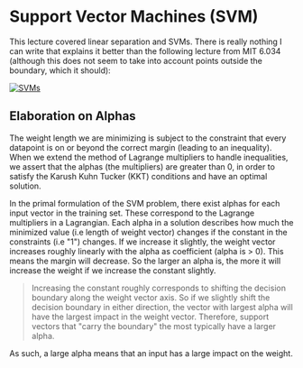 # Support Vector Machines (SVM)
This lecture covered linear separation and SVMs. There is really nothing I can write that explains it better than the 
following lecture from MIT 6.034 (although this does not seem to take into account points outside the boundary, which it
should):

[![SVMs](http://img.youtube.com/vi/_PwhiWxHK8o/0.jpg)](http://www.youtube.com/watch?v=_PwhiWxHK8o)

## Elaboration on Alphas
The weight length we are minimizing is subject to the constraint that every datapoint is on or beyond the
correct margin (leading to an inequality). When we extend the method of Lagrange multipliers to handle inequalities,
we assert that the alphas (the multipliers) are greater than 0, in order to satisfy the Karush Kuhn Tucker (KKT)
conditions and have an optimal solution.

In the primal formulation of the SVM problem, there exist alphas for each input vector in the training set. These 
correspond to the Lagrange multipliers in a Lagrangian. Each alpha in a solution describes how much the minimized 
value (i.e length of weight vector) changes if the constant in the constraints (i.e "1") changes. If we increase it 
slightly, the weight vector increases roughly linearly with the alpha as coefficient (alpha is > 0). This means the 
margin will decrease. So the larger an alpha is, the more it will increase the weight if we increase the 
constant slightly. 

> Increasing the constant roughly corresponds to shifting the decision boundary along the weight vector 
> axis. So if we slightly shift the decision boundary in either direction, the vector with largest alpha
> will have the largest impact in the weight vector. Therefore, support vectors that "carry the boundary"
> the most typically have a larger alpha.

As such, a large alpha means that an input has a large impact on the weight.
